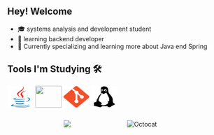 

## Hey! Welcome

- :mortar_board: systems analysis and development student
- 🔭 learning backend developer
- 🌱 Currently specializing and learning more about Java end Spring

 ## Tools I'm Studying :hammer_and_wrench:
 <div>
   <img align="center" height="50" width="60" src="https://raw.githubusercontent.com/devicons/devicon/master/icons/java/java-original.svg">
   <img align="center" height="50" width="60" src="https://cdn.jsdelivr.net/gh/devicons/devicon/icons/spring/spring-original-wordmark.svg" />

   <!--<img align="center" height="50" width="60" src="https://cdn.jsdelivr.net/gh/devicons/devicon/icons/kotlin/kotlin-original-wordmark.svg" />
   <img align="center" height="50" width="60" src="https://cdn.jsdelivr.net/gh/devicons/devicon/icons/android/android-original.svg" />
   <img align="center" height="50" width="60" src="https://cdn.jsdelivr.net/gh/devicons/devicon/icons/firebase/firebase-plain-wordmark.svg" />
   <!--<img align="center" height="50" width="60" src="https://raw.githubusercontent.com/devicons/devicon/master/icons/docker/docker-plain.svg">-->
   <img align="center" height="50" width="60" src="https://raw.githubusercontent.com/devicons/devicon/master/icons/git/git-plain.svg">
   <img align="center" height="50" width="60" src="https://raw.githubusercontent.com/devicons/devicon/master/icons/linux/linux-plain.svg"> 
 </div>

##

<img src="https://github.com/fraancilene/fraancilene/blob/main/octocat.png" min-width="230px" max-width="230px" width="230px" align="right" alt="Octocat">
<h3 align="center">
 <!-- <img  src="https://github-readme-stats.vercel.app/api?username=fraancilene&show_icons=true&theme=dracula&include_all_commits=true&count_private=true alt="fraancilene" /> -->
 <img src="https://github-readme-stats.vercel.app/api/top-langs/?username=fraancilene&layout=compact&langs_count=7&theme=dracula"/>
</h3>

<!-- 
<div> 
  <a href = "mailto:francilenesilva.fps10@gmail.com"><img src="https://img.shields.io/badge/-Gmail-%23333?style=for-the-badge&logo=gmail&logoColor=white" target="_blank"></a>
  <a href="https://www.linkedin.com/in/francilene-silva/" target="_blank"><img src="https://img.shields.io/badge/-LinkedIn-%230077B5?style=for-the-badge&logo=linkedin&logoColor=white" target="_blank"></a> 
 
  <!--![Snake animation](https://github.com/massenandev/massenandev/blob/output/github-contribution-grid-snake.svg)
 
</div> 
-->
 



